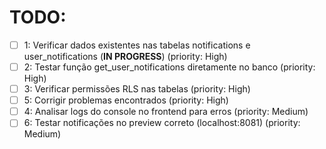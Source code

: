 # TODO:

- [ ] 1: Verificar dados existentes nas tabelas notifications e user_notifications (**IN PROGRESS**) (priority: High)
- [ ] 2: Testar função get_user_notifications diretamente no banco (priority: High)
- [ ] 3: Verificar permissões RLS nas tabelas (priority: High)
- [ ] 5: Corrigir problemas encontrados (priority: High)
- [ ] 4: Analisar logs do console no frontend para erros (priority: Medium)
- [ ] 6: Testar notificações no preview correto (localhost:8081) (priority: Medium)
